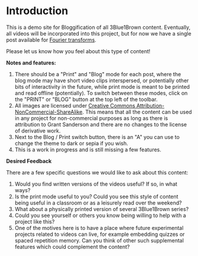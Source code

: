 # Introduction

This is a demo site for Bloggification of all 3Blue1Brown content.
Eventually, all videos will be incorporated into this project, but for now we have a single post available for [Fourier transforms](contents/fourier_transforms/fourier_transforms.md).

Please let us know how you feel about this type of content!

**Notes and features:**
1. There should be a "Print" and "Blog" mode for each post, where the blog mode may have short video clips interspersed, or potentially other bits of interactivity in the future, while print mode is meant to be printed and read offline (potentially). To switch between these modes, click on the "PRINT" or "BLOG" button at the top left of the toolbar.
2. All images are licensed under [Creative Commons Attribution-NonCommercial-ShareAlike](https://creativecommons.org/licenses/by-nc-sa/4.0/legalcode). This means that all the content can be used in any project for non-commercial purposes as long as there is attribution to Grant Sanderson and there are no changes to the license of derivative work.
3. Next to the Blog / Print switch button, there is an "A" you can use to change the theme to dark or sepia if you wish.
4. This is a work in progress and is still missing a few features.

**Desired Feedback**

There are a few specific questions we would like to ask about this content:
1. Would you find written versions of the videos useful?  If so, in what ways?
2. Is the print mode useful to you? Could you see this style of content being useful in a classroom or as a leisurely read over the weekend?
3. What about a physically printed version of several 3Blue1Brown series?
4. Could you see yourself or others you know being willing to help with a project like this?
5. One of the motives here is to have a place where future experimental projects related to videos can live, for example embedding quizzes or spaced repetition memory. Can you think of other such supplemental features which could complement the content?
